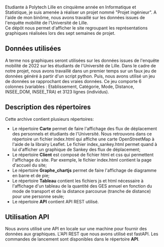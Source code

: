 Etudiante à Polytech Lille en cinquième année en Informatique et Statistique, je suis amenée à réaliser un projet nommé "Projet ingénieur". A l'aide de mon binôme, nous avons travaillé sur les données issues de l'enquête mobilité de l'Université de Lille.   
Ce dépôt nous permet d'afficher le site regroupant les représentations graphiques réalisées lors des sept semaines de projet.   

## Données utilisées

A terme nos graphiques seront utilisées sur les données issues de l'enquête mobilité de 2022 sur les étudiants de l'Université de Lille. Dans le cadre de notre projet, nous avons travaillé dans un premier temps sur un faux jeu de données généré à partir d'un script python. Puis, nous avons utilisé un jeu de données se rapprochant des vraies données. Ce jeu comporte 6 colonnes (variables : Etablissement, Catégorie, Mode, Distance, INSEE_DOM, INSEE_TRA) et 3123 lignes (individus).  

## Description des répertoires

Cette archive contient plusieurs répertoires:

- Le répertoire **Carte** permet de faire l'affichage des flux de déplacement des personnels et étudiants de l'Université. Nous retrouvons dans ce répertoire un fichier index.html qui affiche une carte OpenStreetMap à l'aide de la librairy Leaflet. Le fichier index_sankey.html permet quand à lui d'afficher un graphique de Sankey des flux de déplacement;
- Le répertoire **Client** est composé de fichier html et css qui permettent l'affichage du site. Par exemple, le fichier index.html contient la page d'accueil du site;
- Le répertoire **Graphe_chartjs** permet de faire l'affichage de diagramme en barre et de pie;
- Le répertoire **Tableau** contient les fichiers js et html nécessaire à l'affichage d'un tableau de la quantité des GES annuel en fonction du mode de transport et de la distance parcourue (tranche de distance) pour une personne seule;
- Le répertoire **API** contient API REST utilisé.

## Utilisation API

Nous avons utilisé une API en locale sur une machine pour fournir des données aux graphiques. L'API REST que nous avons utilisé est fastAPI. Les commandes de lancement sont disponibles dans le répertoire **API**.
